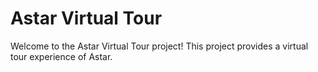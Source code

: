 # Astar Virtual Tour

Welcome to the Astar Virtual Tour project! This project provides a virtual tour experience of Astar.
